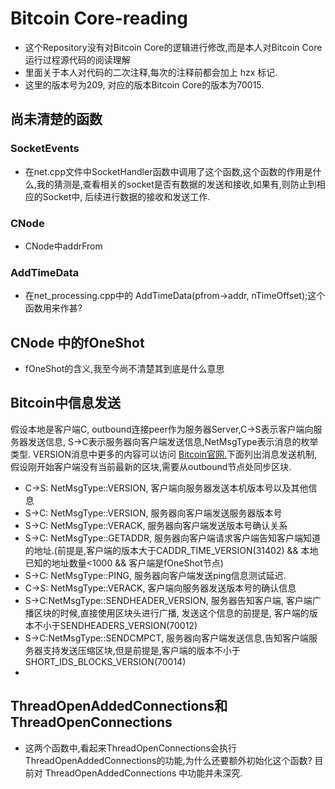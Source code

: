 Bitcoin Core-reading
=====================================

- 这个Repository没有对Bitcoin Core的逻辑进行修改,而是本人对Bitcoin Core运行过程源代码的阅读理解
- 里面关于本人对代码的二次注释,每次的注释前都会加上 hzx 标记.
- 这里的版本号为209, 对应的版本Bitcoin Core的版本为70015.


## 尚未清楚的函数

### **SocketEvents**

- 在net.cpp文件中SocketHandler函数中调用了这个函数,这个函数的作用是什么,我的猜测是,查看相关的socket是否有数据的发送和接收,如果有,则防止到相应的Socket中, 后续进行数据的接收和发送工作.

### **CNode**
- CNode中addrFrom

### AddTimeData
- 在net_processing.cpp中的 AddTimeData(pfrom->addr, nTimeOffset);这个函数用来作甚?


## CNode 中的fOneShot
- fOneShot的含义,我至今尚不清楚其到底是什么意思

## Bitcoin中信息发送

假设本地是客户端C, outbound连接peer作为服务器Server,C->S表示客户端向服务器发送信息, S->C表示服务器向客户端发送信息,NetMsgType表示消息的枚举类型.
VERSION消息中更多的内容可以访问 [Bitcoin官网.](https://bitcoin.org/en/developer-reference#version )下面列出消息发送机制,假设刚开始客户端没有当前最新的区块,需要从outbound节点处同步区块.

* C->S: NetMsgType::VERSION, 客户端向服务器发送本机版本号以及其他信息
* S->C: NetMsgType::VERSION, 服务器向客户端发送服务器版本号
* S->C: NetMsgType::VERACK,  服务器向客户端发送版本号确认关系
* S->C: NetMsgType::GETADDR, 服务器向客户端请求客户端告知客户端知道的地址.(前提是,客户端的版本大于CADDR_TIME_VERSION(31402) && 本地已知的地址数量<1000 && 客户端是fOneShot节点)
* S->C: NetMsgType::PING,    服务器向客户端发送ping信息测试延迟.
* C->S: NetMsgType::VERACK,  客户端向服务器发送版本号的确认信息
* S->C:NetMsgType::SENDHEADER_VERSION, 服务器告知客户端, 客户端广播区块的时候,直接使用区块头进行广播, 发送这个信息的前提是, 客户端的版本不小于SENDHEADERS_VERSION(70012)
* S->C:NetMsgType::SENDCMPCT, 服务器向客户端发送信息,告知客户端服务器支持发送压缩区块,但是前提是,客户端的版本不小于SHORT_IDS_BLOCKS_VERSION(70014)
* 

## ThreadOpenAddedConnections和ThreadOpenConnections
- 这两个函数中,看起来ThreadOpenConnections会执行ThreadOpenAddedConnections的功能,为什么还要额外初始化这个函数?
目前对 ThreadOpenAddedConnections 中功能并未深究.


